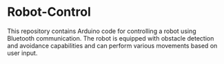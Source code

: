 # Robot-Control
This repository contains Arduino code for controlling a robot using Bluetooth communication. The robot is equipped with obstacle detection and avoidance capabilities and can perform various movements based on user input.
